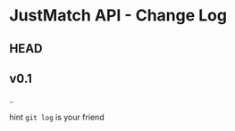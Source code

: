 # JustMatch API - Change Log

HEAD
-----------

v0.1
-----------

..

hint `git log` is your friend
